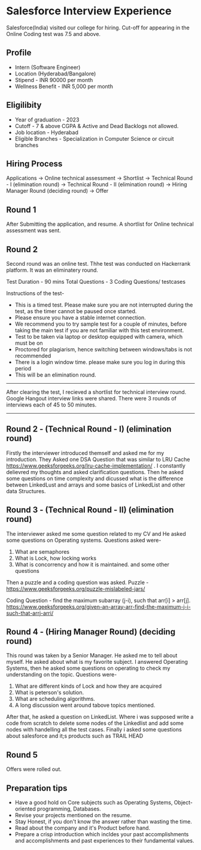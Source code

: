 # Salesforce Interview Experience 

Salesforce(India) visited our college for hiring.  Cut-off for appearing in the Online Coding test was 7.5 and above.

## Profile
- Intern (Software Engineer)
- Location (Hyderabad/Bangalore)
- Stipend - INR 90000 per month
- Wellness Benefit - INR 5,000 per month

## Eligilibity 
- Year of graduation - 2023
- Cutoff - 7 & above CGPA & Active and Dead Backlogs not allowed.
- Job location - Hyderabad
- Eligible Branches - Specialization in Computer Science or circuit branches

## Hiring Process
Applications -> Online technical assessment -> Shortlist -> Technical Round - I (elimination round) -> Technical Round - II (elimination round) -> Hiring Manager Round (deciding round) -> Offer

## Round 1
After Submitting the application, and resume. A shortlist for Online technical assessment was sent.

## Round 2

Second round was an online test.  Thhe test was conducted on Hackerrank platform.  It was an eliminatery round. 

Test Duration - 90 mins
Total Questions - 3 Coding Questions/ testcases

Instructions of the test-
  - This is a timed test. Please make sure you are not interrupted during the test, as the timer cannot be paused once started.
  - Please ensure you have a stable internet connection.
  - We recommend you to try sample test for a couple of minutes, before taking the main test if you are not familiar with this test environment. 
  - Test to be taken via laptop or desktop equipped with camera, which must be on
  - Proctored for plagiarism, hence switching between windows/tabs is not recommended
  - There is a login window time. please make sure you log in during this period
  - This will be an elimination round.

***

After clearing the test, I recieved a shortlist for technical interview round. Google Hangout interview links were shared. There were 3 rounds of interviews each of 45 to 50 minutes.

***

## Round 2 - (Technical Round - I) (elimination round)
Firstly the interviewer introduced themself and asked me for my introduction. They Asked one DSA Question that was similar to LRU Cache https://www.geeksforgeeks.org/lru-cache-implementation/ . I constantly delievred my thoughts and asked clarification questions. Then he asked some questions on time complexity and dicussed what is the difference between LinkedLust and arrays and some basics of LinkedList and other data Structures.

## Round 3 - (Technical Round - II) (elimination round)
The interviewer asked me some question related to my CV and He asked some questions on Operating systems. Questions asked were-
1. What are semaphores
2. What is Lock, how locking works
3. What is concorrency and how it is maintained. and some other questions

Then a puzzle and a coding question was asked. 
Puzzle - https://www.geeksforgeeks.org/puzzle-mislabeled-jars/

Coding Question - find the maximum subarray (j-i), such that arr[i] > arr[j]. https://www.geeksforgeeks.org/given-an-array-arr-find-the-maximum-j-i-such-that-arrj-arri/

## Round 4 - (Hiring Manager Round) (deciding round)
This round was taken by a Senior Manager. He asked me to tell about myself. He asked about what is my favorite subject. I answered Operating Systems, then he asked some questions on operating to check my understanding on the topic. Questions were-
1. What are different kinds of Lock and how they are acquired
2. What is peterson's solution.
3. What are scheduling algorithms.
4. A long discussion went around tabove topics mentioned.

After that, he asked a question on LinkedList. Where i was supposed write a code from scratch to delete some nodes of the Linkedlist and add some nodes with handelling all the test cases. Finally i asked some questions about salesforce and it;s products such as TRAIL HEAD


## Round 5
Offers were rolled out. 

## Preparation tips

- Have a good hold on Core subjects such as Operating Systems, Object-oriented programming, Databases.
- Revise your projects mentioned on the resume.
- Stay Honest, if you don't know the answer rather than wasting the time.
- Read about the company and it's Product before hand. 
- Prepare a crisp introduction which incldes your past accomplishments and accomplishments and past experiences to their fundamental values.




